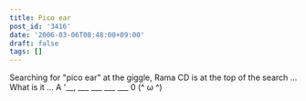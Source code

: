```yaml
---
title: Pico ear
post_id: '3416'
date: '2006-03-06T08:48:00+09:00'
draft: false
tags: []
---
```


Searching for "pico ear" at the giggle, Rama CD is at the top of the search ... What is it ... A '__, ___ ___ ___ ___ 0 (^ ω ^)
